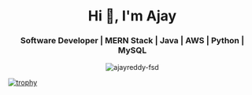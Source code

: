 <h1 align="center">Hi 👋, I'm Ajay</h1>
<h3 align="center">Software Developer | MERN Stack | Java | AWS | Python | MySQL</h3>

<p align="center"> <img src="https://komarev.com/ghpvc/?username=ajayreddy-fsd&label=Profile%20views&color=0e75b6&style=flat" alt="ajayreddy-fsd" /> </p>

[![trophy](https://github-profile-trophy.vercel.app/?username=ajayreddy-fsd&margin-w=0&margin-h=30)](https://github.com/ryo-ma/github-profile-trophy)
